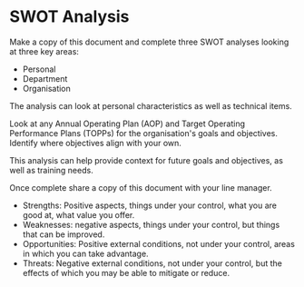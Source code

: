 # SWOT Analysis

Make a copy of this document and complete three SWOT analyses looking at three key areas: 

- Personal  
- Department
- Organisation

The analysis can look at personal characteristics as well as technical items.  

Look at any Annual Operating Plan (AOP) and Target Operating Performance Plans (TOPPs) for the organisation's goals and objectives. Identify where objectives align with your own.

This analysis can help provide context for future goals and objectives, as well as training needs. 

Once complete share a copy of this document with your line manager. 

- Strengths: Positive aspects, things under your control, what you are good at, what value you offer. 
- Weaknesses: negative aspects, things under your control, but things that can be improved. 
- Opportunities: Positive external conditions, not under your control, areas in which you can take advantage. 
- Threats: Negative external conditions, not under your control, but the effects of which you may be able to mitigate or reduce. 


